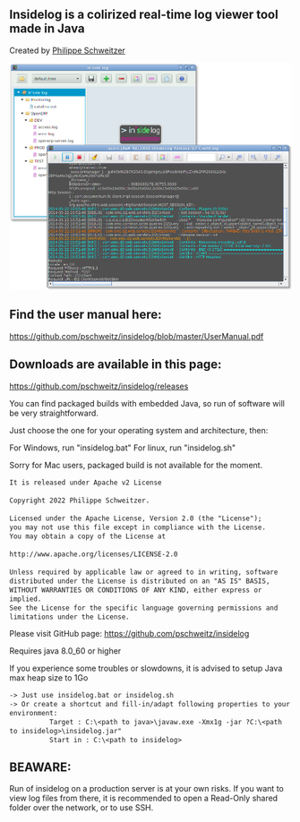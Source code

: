 ## Insidelog is a colirized real-time log viewer tool made in Java
Created by [Philippe Schweitzer](https://ch.linkedin.com/pub/philippe-schweitzer/87/ab/2bb)

![alt text](https://github.com/pschweitz/insidelog/blob/master/InSideLog.png)

## Find the user manual here: 
https://github.com/pschweitz/insidelog/blob/master/UserManual.pdf 

## Downloads are available in this page: 
https://github.com/pschweitz/insidelog/releases

You can find packaged builds with embedded Java, so run of software will be very straightforward.

Just choose the one for your operating system and architecture, then: 

For Windows, run "insidelog.bat"
For linux, run "insidelog.sh"

Sorry for Mac users, packaged build is not available for the moment.

    It is released under Apache v2 License
    
    Copyright 2022 Philippe Schweitzer.
    
    Licensed under the Apache License, Version 2.0 (the "License");
    you may not use this file except in compliance with the License.
    You may obtain a copy of the License at
    
    http://www.apache.org/licenses/LICENSE-2.0
    
    Unless required by applicable law or agreed to in writing, software
    distributed under the License is distributed on an "AS IS" BASIS,
    WITHOUT WARRANTIES OR CONDITIONS OF ANY KIND, either express or implied.
    See the License for the specific language governing permissions and
    limitations under the License.

Please visit GitHub page:
https://github.com/pschweitz/insidelog


Requires java 8.0_60 or higher


If you experience some troubles or slowdowns, it is advised to setup Java max heap size to 1Go

    -> Just use insidelog.bat or insidelog.sh
    -> Or create a shortcut and fill-in/adapt following properties to your environment:
              Target : C:\<path to java>\javaw.exe -Xmx1g -jar ?C:\<path to insidelog>\insidelog.jar" 
              Start in : C:\<path to insidelog> 


## BEAWARE:

Run of insidelog on a production server is at your own risks. 
If you want to view log files from there, it is recommended 
to open a Read-Only shared folder over the network, or to use SSH. 

